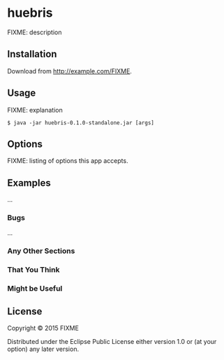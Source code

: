 # huebris

FIXME: description

## Installation

Download from http://example.com/FIXME.

## Usage

FIXME: explanation

    $ java -jar huebris-0.1.0-standalone.jar [args]

## Options

FIXME: listing of options this app accepts.

## Examples

...

### Bugs

...

### Any Other Sections
### That You Think
### Might be Useful

## License

Copyright © 2015 FIXME

Distributed under the Eclipse Public License either version 1.0 or (at
your option) any later version.
